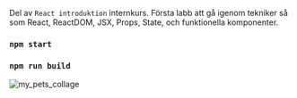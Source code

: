 Del av `React introduktion` internkurs. Första labb att gå igenom tekniker så som React, ReactDOM, JSX, Props, State, och funktionella komponenter.

### `npm start`

### `npm run build`

![my_pets_collage](https://user-images.githubusercontent.com/43440295/220169827-bcbc0242-f7db-4557-840c-d36d20350681.gif)
